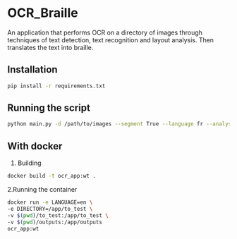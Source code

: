 # OCR_Braille
An application that performs OCR on a directory of images through techniques of text detection, text recognition and layout analysis. Then translates the text into braille.

## Installation


```bash
pip install -r requirements.txt
```

## Running the script

```bash
python main.py -d /path/to/images --segment True --language fr --analyse False
```

## With docker 

1. Building
```bash
docker build -t ocr_app:wt .
```
2.Running the container
```bash
docker run -e LANGUAGE=en \
-e DIRECTORY=/app/to_test \ 
-v $(pwd)/to_test:/app/to_test \
-v $(pwd)/outputs:/app/outputs 
ocr_app:wt
```




